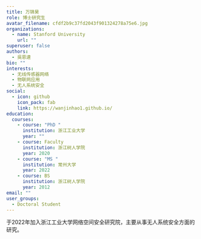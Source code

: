 ```yaml
---
title: 万锦昊
role: 博士研究生
avatar_filename: cfdf2b9c37fd2043f901324278a75e6.jpg
organizations:
  - name: Stanford University
    url: ""
superuser: false
authors:
  - 吳恩達
bio: ""
interests:
  - 无线传感器网络
  - 物联网应用
  - 无人系统安全
social:
  - icon: github
    icon_pack: fab
    link: https://wanjinhao1.github.io/
education:
  courses:
    - course: "PhD "
      institution: 浙江工业大学
      year: ""
    - course: Faculty
      institution: 浙江树人学院
      year: 2020
    - course: "MS "
      institution: 常州大学
      year: 2022
    - course: BS
      institution: 浙江树人学院
      year: 2012
email: ""
user_groups:
  - Doctoral Student
---
```

于2022年加入浙江工业大学网络空间安全研究院，主要从事无人系统安全方面的研究。